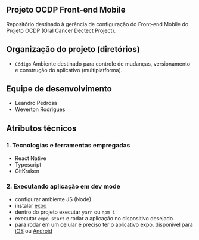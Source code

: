 ## Projeto OCDP Front-end Mobile

Repositório destinado à gerência de configuração do Front-end Mobile do Projeto OCDP (Oral Cancer Dectect Project).


## Organização do projeto (diretórios)

- `Código` Ambiente destinado para controle de mudanças, versionamento e construção do aplicativo (multiplatforma).

## Equipe de desenvolvimento
- Leandro Pedrosa
- Weverton Rodrigues  

## Atributos técnicos 
### 1. Tecnologias e ferramentas empregadas 
- React Native
- Typescript 
- GitKraken 

### 2. Executando aplicação em dev mode  
- configurar ambiente JS (Node)
- instalar [expo](https://docs.expo.io/versions/latest/get-started/installation/)
- dentro do projeto executar `yarn` ou `npm i` 
- executar `expo start` e rodar a aplicação no dispositivo desejado  
- para rodar em um celular é preciso ter o aplicativo expo, disponivel para [iOS](https://apps.apple.com/br/app/expo-client/id982107779) ou [Android](https://play.google.com/store/apps/details?id=host.exp.exponent&hl=pt_BR) 
